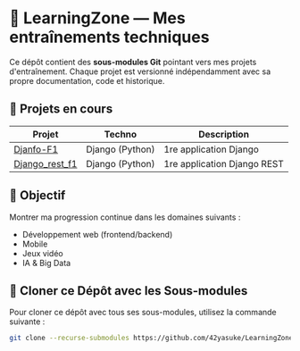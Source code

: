 # 🎯 LearningZone — Mes entraînements techniques

Ce dépôt contient des **sous-modules Git** pointant vers mes projets d'entraînement. Chaque projet est versionné indépendamment avec sa propre documentation, code et historique.

## 🔧 Projets en cours

| Projet | Techno | Description |
|--------|--------|-------------|
| [Djanfo-F1](https://github.com/42yasuke/Django-F1) | Django (Python) | 1re application Django |
| [Django_rest_f1](https://github.com/42yasuke/Django_rest_f1) | Django (Python) | 1re application Django REST |

## 📌 Objectif
Montrer ma progression continue dans les domaines suivants :
- Développement web (frontend/backend)
- Mobile
- Jeux vidéo
- IA & Big Data

## 🚀 Cloner ce Dépôt avec les Sous-modules

Pour cloner ce dépôt avec tous ses sous-modules, utilisez la commande suivante :

```bash
git clone --recurse-submodules https://github.com/42yasuke/LearningZone
```
